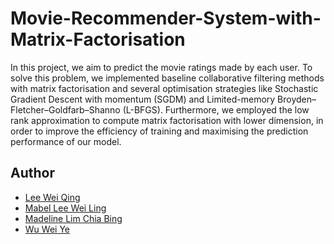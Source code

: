 # Movie-Recommender-System-with-Matrix-Factorisation

In this project, we aim to predict the movie ratings made by each user. To solve this problem, we implemented baseline collaborative filtering methods with matrix factorisation and several optimisation strategies like Stochastic Gradient Descent with momentum (SGDM) and Limited-memory Broyden–Fletcher–Goldfarb–Shanno (L-BFGS). Furthermore, we employed the low rank approximation to compute matrix factorisation with lower dimension, in order to improve the efficiency of training and maximising the prediction performance of our model. 

## Author
- <a href="https://github.com/leeweiqing" target="_blank">Lee Wei Qing</a>
- <a href="" target="_blank">Mabel Lee Wei Ling</a>
- <a href="https://github.com/madelinelimm" target="_blank">Madeline Lim Chia Bing</a>
- <a href="" target="_blank">Wu Wei Ye</a>


